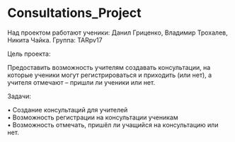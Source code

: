 # Consultations_Project
Над проектом работают ученики: Данил Гриценко, Владимир Трохалев, Никита Чайка.
Группа: TARpv17

Цель проекта:

Предоставить возможность учителям создавать консультации, на которые ученики могут регистрироваться и приходить (или нет), 
а учителя отмечают – пришли ли ученики или нет.

Задачи:

•	Создание консультаций для учителей<br/>
•	Возможность регистрации на консультации ученикам<br/>
•	Возможность отмечать, пришёл ли учащийся на консультацию или нет.
